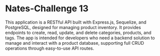  # Nates-Challenge 13

This application is a RESTful API built with Express.js, Sequelize, and PostgreSQL, designed for managing product inventory. It provides endpoints to create, read, update, and delete categories, products, and tags. The app is intended for developers who need a backend solution to manage and interact with a product database, supporting full CRUD operations through easy-to-use API routes.


